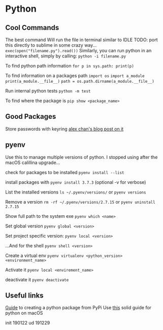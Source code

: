 Python
=======

Cool Commands
---------

The best command
Will run the file in terminal similar to IDLE
TODO: port this directly to sublime in some crazy way...
`exec(open("filename.py").read())`
Similarly, you can run python in an interactive shell, simply by calling:
`python -i filename.py`


To find python path information
`for p in sys.path:
    print(p)`

To find information on a packages path
`import os`
`import a_module`
`print(a_module.__file__)`
`path = os.path.dirname(a_module.__file__)`


Run internal python tests
`python -m test`


To find where the package is
`pip show <package_name>` 



Good Packages
---------
Store passwords with keyring
[alex chan's blog post on it](https://alexwlchan.net/2016/11/you-should-use-keyring/)



pyenv
---------
Use this to manage multiple versions of python. I stopped using after the macOS calillina upgrade...

check for packages to be installed
`pyenv install --list`

install packages with 
`pyenv install 3.7.3` (optional -v for verbose)

List the installed versions
`ls ~/.pyenv/versions/` or `pyenv versions`

Remove a version
`rm -rf ~/.pyenv/versions/2.7.15` or `pyenv uninstall 2.7.15`

Show full path to the system exe
`pyenv which <name>`

Set global version
`pyenv global <version>`

Set project specific version:
`pyenv local <version>`

...And for the shell
`pyenv shell <version>` 

Create a virtual env 
`pyenv virtualenv <python_version> <environment_name>`

Activate it 
`pyenv local <envirement_name>`

deactivate it
`pyenv deactivate`


Useful links
---------

[Guide](https://the-hitchhikers-guide-to-packaging.readthedocs.io/en/latest/creation.html) to creating a python package from PyPi
Use [this](https://medium.com/@briantorresgil/definitive-guide-to-python-on-mac-osx-65acd8d969d0) solid guide for python on macOS


init 190122
ud   191229